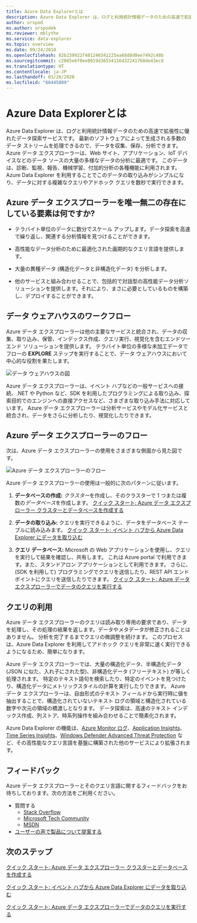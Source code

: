 ```yaml
---
title: Azure Data Explorerとは
description: Azure Data Explorer は、ログと利用統計情報データのための高速で拡張性に優れたデータ探索サービスです。
author: orspod
ms.author: orspodek
ms.reviewer: mblythe
ms.service: data-explorer
ms.topic: overview
ms.date: 09/24/2018
ms.openlocfilehash: 02b239922f481240341225ea68d8d0ee7492c48b
ms.sourcegitcommit: c2065e6f0ee0919d36554116432241760de43ec8
ms.translationtype: HT
ms.contentlocale: ja-JP
ms.lasthandoff: 03/26/2020
ms.locfileid: "60445809"
---
```

# <a name="what-is-azure-data-explorer"></a>Azure Data Explorerとは

Azure Data Explorer は、ログと利用統計情報データのための高速で拡張性に優れたデータ探索サービスです。 最新のソフトウェアによって生成される多数のデータ ストリームを処理できるので、データを収集、保存、分析できます。 Azure データ エクスプローラーは、Web サイト、アプリケーション、IoT デバイスなどのデータ ソースの大量の多様なデータの分析に最適です。 このデータは、診断、監視、報告、機械学習、付加的分析の各種機能に利用されます。 Azure Data Explorer を利用することでこのデータの取り込みがシンプルになり、データに対する複雑なクエリやアドホック クエリを数秒で実行できます。

## <a name="what-makes-azure-data-explorer-unique"></a>Azure データ エクスプローラーを唯一無二の存在にしている要素は何ですか?

- テラバイト単位のデータに数分でスケール アップします。データ探索を高速で繰り返し、関連する分析情報を見つけることができます。

- 高性能なデータ分析のために最適化された画期的なクエリ言語を提供します。

- 大量の異種データ (構造化データと非構造化データ) を分析します。

- 他のサービスと組み合わせることで、包括的で対話型の高性能データ分析ソリューションを提供します。それにより、まさに必要としているものを構築し、デプロイすることができます。

## <a name="data-warehousing-workflow"></a>データ ウェアハウスのワークフロー

Azure データ エクスプローラーは他の主要なサービスと統合され、データの収集、取り込み、保管、インデックス作成、クエリ実行、視覚化を含むエンドツーエンド ソリューションを提供します。 テラバイト単位の多様な未加工データでフローの **EXPLORE** ステップを実行することで、データ ウェアハウスにおいて中心的な役割を果たします。

![データ ウェアハウスの図](media/data-explorer-overview/data-warehouse.png)

Azure データ エクスプローラーは、イベント ハブなどの一般サービスへの接続、.NET や Python など、SDK を利用したプログラミングによる取り込み、探索目的でのエンジンへの直接アクセスなど、さまざまな取り込み手法に対応しています。 Azure データ エクスプローラーは分析サービスやモデル化サービスと統合され、データをさらに分析したり、視覚化したりできます。

## <a name="azure-data-explorer-flow"></a>Azure データ エクスプローラーのフロー

次は、Azure データ エクスプローラーの使用をさまざまな側面から見た図です。

![Azure データ エクスプローラーのフロー](media/data-explorer-overview/workflow.png)

Azure データ エクスプローラーの使用は一般的に次のパターンに従います。

1. **データベースの作成:** *クラスター*を作成し、そのクラスターで 1 つまたは複数の*データベース*を作成します。 [クイック スタート: Azure データ エクスプローラー クラスターとデータベースを作成する](create-cluster-database-portal.md)

1. **データの取り込み:** クエリを実行できるように、データをデータベース テーブルに読み込みます。 [クイック スタート: イベント ハブから Azure Data Explorer にデータを取り込む](ingest-data-event-hub.md)

1. **クエリ データベース:** Microsoft の Web アプリケーションを使用し、クエリを実行して結果を確認し、共有します。 これは Azure portal で利用できます。また、スタンドアロン アプリケーションとして利用できます。 さらに、(SDK を利用して) プログラミングでクエリを送信したり、REST API エンドポイントにクエリを送信したりできます。 [クイック スタート: Azure データ エクスプローラーでデータのクエリを実行する](web-query-data.md)

## <a name="query-experience"></a>クエリの利用

Azure データ エクスプローラーのクエリは読み取り専用の要求であり、データを処理し、その処理の結果を返します。データやメタデータが修正されることはありません。 分析を完了するまでクエリの微調整を続けます。 このプロセスは、Azure Data Explorer を利用してアドホック クエリを非常に速く実行できるようになるため、簡単になります。

Azure データ エクスプローラーでは、大量の構造化データ、半構造化データ (JSON に似た、入れ子にされた型)、非構造化データ (フリーテキスト) が等しく処理されます。 特定のテキスト語句を検索したり、特定のイベントを見つけたり、構造化データにメトリックスタイルの計算を実行したりできます。 Azure データ エクスプローラーは、自由形式のテキスト フィールドから実行時に値を抽出することで、構造化されていないテキスト ログの領域と構造化されている数字や次元の領域の橋渡しとなります。 データ探索は、高速のテキスト インデックス作成、列ストア、時系列操作を組み合わせることで簡素化されます。

Azure Data Explorer の機能は、[Azure Monitor ログ](/azure/log-analytics/)、[Application Insights](/azure/application-insights/)、[Time Series Insights](/azure/time-series-insights/)、[Windows Defender Advanced Threat Protection](/windows/security/threat-protection/windows-defender-atp/windows-defender-advanced-threat-protection/) など、その高性能なクエリ言語を基盤に構築された他のサービスにより拡張されます。

## <a name="feedback"></a>フィードバック

Azure データ エクスプローラーとそのクエリ言語に関するフィードバックをお待ちしております。次の方法をご利用ください。

- 質問する
  - [Stack Overflow](https://stackoverflow.com/questions/tagged/azure-data-explorer)
  - [Microsoft Tech Community](https://techcommunity.microsoft.com/t5/Azure-Data-Explorer/bd-p/Kusto)
  - [MSDN](https://social.msdn.microsoft.com/Forums/en-US/home?forum=AzureKusto)
- [ユーザーの声で製品について提案する](https://aka.ms/AzureDataExplorer.UserVoice)

## <a name="next-steps"></a>次のステップ

[クイック スタート: Azure データ エクスプローラー クラスターとデータベースを作成する](create-cluster-database-portal.md)

[クイック スタート: イベント ハブから Azure Data Explorer にデータを取り込む](ingest-data-event-hub.md)

[クイック スタート: Azure データ エクスプローラーでデータのクエリを実行する](web-query-data.md)
